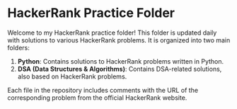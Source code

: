 # HackerRank Practice Folder

Welcome to my HackerRank practice folder! This folder is updated daily with solutions to various HackerRank problems. It is organized into two main folders:

1. **Python**: Contains solutions to HackerRank problems written in Python.
2. **DSA (Data Structures & Algorithms)**: Contains DSA-related solutions, also based on HackerRank problems.

Each file in the repository includes comments with the URL of the corresponding problem from the official HackerRank website.



